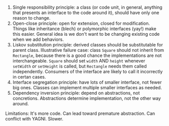 1. Single responsibility principle: a class (or code unit, in general, anything that presents an interface to the code around it), should have only one reason to change.
2. Open-close principle: open for extension, closed for modification.  Things like inheritance (blech) or polymorphic interfaces (yay!) make this easier.  General idea is we don't want to be changing existing code when we add behaviors.
3. Liskov substitution principle: derived classes should be substitutable for parent class.  Illustrative failure case: class `Square` should not inherit from `Rectangle`, because there is a good chance the implementations are not interchangeable.  `Square` should set `width`  AND `height` whenever `setWidth` *or* `setHeight` is called, but `Rectangle` needs them called independently.  Consumers of the interface are likely to call it incorrectly in certan cases.
4. Interface segregation principle: have lots of smaller interface, not fewer big ones.  Classes can implement multiple smaller interfaces as needed.
5. Dependency inversion principle: depend on abstractions, not concretions.  Abstractions determine implementation, not the other way around. 

Limitations:  It's more code.  Can lead toward premature abstraction.  Can conflict with YAGNI. Slower.